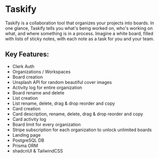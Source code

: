 # Taskify

Taskify is a collaboration tool that organizes your projects into boards. In one glance, Taskify tells you what's being worked on, who's working on what, and where something is in a process. Imagine a white board, filled with lists of sticky notes, with each note as a task for you and your team.

## Key Features:

- Clerk Auth 
- Organizations / Workspaces
- Board creation
- Unsplash API for random beautiful cover images
- Activity log for entire organization
- Board rename and delete
- List creation
- List rename, delete, drag & drop reorder and copy
- Card creation
- Card description, rename, delete, drag & drop reorder and copy
- Card activity log
- Board limit for every organization
- Stripe subscription for each organization to unlock unlimited boards
- Landing page
- PostgreSQL DB
- Prisma ORM
- shadcnUI & TailwindCSS
